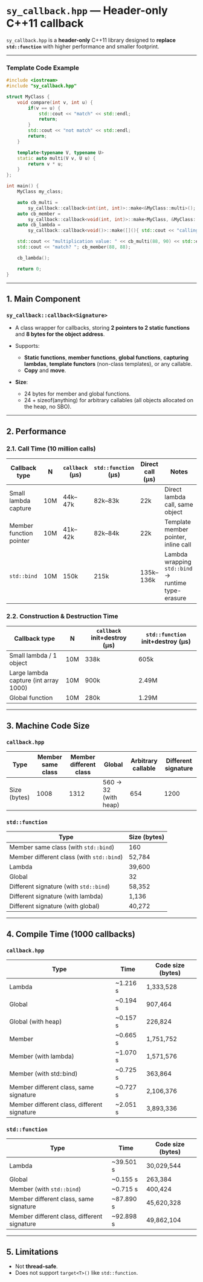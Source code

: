 # `sy_callback.hpp` — Header-only C++11 callback

`sy_callback.hpp` is a **header-only** C++11 library designed to **replace `std::function`** with higher performance and smaller footprint.

---

### Template Code Example

```cpp
#include <iostream>
#include "sy_callback.hpp"

struct MyClass {
    void compare(int v, int u) {
        if(v == u) {
            std::cout << "match" << std::endl;
            return;
        }
        std::cout << "not match" << std::endl;
        return;
    }

    template<typename V, typename U>
    static auto multi(V v, U u) {
        return v * u;
    }
};

int main() {
    MyClass my_class;

    auto cb_multi = 
        sy_callback::callback<int(int, int)>::make<&MyClass::multi>();
    auto cb_member = 
        sy_callback::callback<void(int, int)>::make<MyClass, &MyClass::compare>(&my_class);
    auto cb_lambda = 
        sy_callback::callback<void()>::make([](){ std::cout << "calling lambda" << std::endl;});

    std::cout << "multiplication value: " << cb_multi(88, 90) << std::endl;
    std::cout << "match? "; cb_member(88, 88);

    cb_lambda();

    return 0;
}
```

---

## 1. Main Component

### `sy_callback::callback<Signature>`

* A class wrapper for callbacks, storing **2 pointers to 2 static functions** and **8 bytes for the object address**.
* Supports:

  * **Static functions**, **member functions**, **global functions**, **capturing lambdas**, **template functors** (non-class templates), or any callable.
  * **Copy** and **move**.
* **Size**:

  * 24 bytes for member and global functions.
  * 24 + sizeof(anything) for arbitrary callables (all objects allocated on the heap, no SBO).

---

## 2. Performance

### 2.1. Call Time (10 million calls)

| Callback type           | N   | `callback` (µs) | `std::function` (µs) | Direct call (µs) | Notes                                              |
| ----------------------- | --- | --------------- | -------------------- | ---------------- | -------------------------------------------------- |
| Small lambda capture    | 10M | 44k–47k         | 82k–83k              | 22k              | Direct lambda call, same object                    |
| Member function pointer | 10M | 41k–42k         | 82k–84k              | 22k              | Template member pointer, inline call               |
| `std::bind`             | 10M | 150k            | 215k                 | 135k–136k        | Lambda wrapping `std::bind` → runtime type-erasure |

### 2.2. Construction & Destruction Time

| Callback type                         | N   | `callback` init+destroy (µs) | `std::function` init+destroy (µs) |
| ------------------------------------- | --- | ---------------------------- | --------------------------------- |
| Small lambda / 1 object               | 10M | 338k                         | 605k                              |
| Large lambda capture (int array 1000) | 10M | 900k                         | 2.49M                             |
| Global function                       | 10M | 280k                         | 1.29M                             |

---

## 3. Machine Code Size

### `callback.hpp`

| Type         | Member same class | Member different class | Global               | Arbitrary callable | Different signature |
| ------------ | ----------------- | ---------------------- | -------------------- | ------------------ | ------------------- |
| Size (bytes) | 1008              | 1312                   | 560 → 32 (with heap) | 654                | 1200                |

### `std::function`

| Type                                      | Size (bytes) |
| ----------------------------------------- | ------------ |
| Member same class (with `std::bind`)      | 160          |
| Member different class (with `std::bind`) | 52,784       |
| Lambda                                    | 39,600       |
| Global                                    | 32           |
| Different signature (with `std::bind`)    | 58,352       |
| Different signature (with lambda)         | 1,136        |
| Different signature (with global)         | 40,272       |

---

## 4. Compile Time (1000 callbacks)

### `callback.hpp`

| Type                                        | Time      | Code size (bytes) |
| ------------------------------------------- | --------- | ----------------- |
| Lambda                                      | \~1.216 s | 1,333,528         |
| Global                                      | \~0.194 s | 907,464           |
| Global (with heap)                          | \~0.157 s | 226,824           |
| Member                                      | \~0.665 s | 1,751,752         |
| Member (with lambda)                        | \~1.070 s | 1,571,576         |
| Member (with std::bind)                     | \~0.725 s | 363,864           |
| Member different class, same signature      | \~0.727 s | 2,106,376         |
| Member different class, different signature | \~2.051 s | 3,893,336         |

### `std::function`

| Type                                        | Time       | Code size (bytes) |
| ------------------------------------------- | ---------- | ----------------- |
| Lambda                                      | \~39.501 s | 30,029,544        |
| Global                                      | \~0.155 s  | 263,384           |
| Member (with `std::bind`)                   | \~0.715 s  | 400,424           |
| Member different class, same signature      | \~87.890 s | 45,620,328        |
| Member different class, different signature | \~92.898 s | 49,862,104        |

---

## 5. Limitations

* Not **thread-safe**.
* Does not support `target<T>()` like `std::function`.

